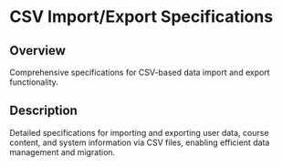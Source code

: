# CSV Import/Export Specifications

## Overview
Comprehensive specifications for CSV-based data import and export functionality.

## Description
Detailed specifications for importing and exporting user data, course content, and system information via CSV files, enabling efficient data management and migration.

